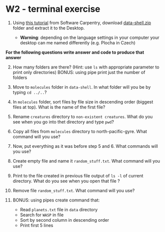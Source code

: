 # W2 - terminal exercise


1. Using [this tutorial](http://swcarpentry.github.io/shell-novice/setup.html) from Software Carpentry, download [data-shell.zip](http://swcarpentry.github.io/shell-novice/data/data-shell.zip) folder and extract it to the Desktop.

    - **Warning**: depending on the language settings in your computer your desktop can me named differently (e.g. Plocha in Czech)

**For the following questions write answer and code to produce that answer**

2. How many folders are there? (Hint: use `ls` with appropriate parameter to print only directories)
  BONUS: using pipe print just the number of folders

3. Move to `molecules` folder in `data-shell`. In what folder will you be by typing `cd ../..`?

4. In `molecules` folder, sort files by file size in descending order (biggest files at top). What is the name of the first file?

5. Rename `creatures` directory to `non-existent creatures`. What do you see when you go into thet directory and type `pwd`?

6. Copy all files from `molecules` directory to north-pacific-gyre. What command will you use?

7. Now, put everything as it was before step 5 and 6. What commands will you use?

8. Create empty file and name it `random_stuff.txt`. What command will you use?

9. Print to the file created in previous file output of `ls -l` of current directory. What do you see when you open that file ?

10. Remove file `random_stuff.txt`. What command will you use?

11. BONUS: using pipes create command that:
    - Read `planets.txt` file in `data` directory
    - Search for `WASP` in file
    - Sort by second column in descending order
    - Print first 5 lines

    

